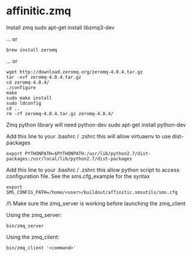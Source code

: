 affinitic.zmq
=============

Install zmq
    sudo apt-get install libzmq3-dev

... or

    brew install zeromq

... or

    wget http://download.zeromq.org/zeromq-4.0.4.tar.gz
    tar -xvf zeromq-4.0.4.tar.gz
    cd zeromq-4.0.4/
    ./configure
    make
    sudo make install
    sudo ldconfig
    cd ..
    rm -rf zeromq-4.0.4.tar.gz zeromq-4.0.4/

Zmq python library will need python-dev
    sudo apt-get install python-dev

Add this line to your .bashrc / .zshrc this will allow virtuaenv to use dist-packages

    export PYTHONPATH=$PYTHONPATH:/usr/lib/python2.7/dist-packages:/usr/local/lib/python2.7/dist-packages
    
Add this line to your .bashrc / .zshrc this allow python script to access configuration file. See the sms.cfg_example for the syntax

    export SMS_CONFIG_PATH=/home/<user>/buildout/affinitic.smsutils/sms.cfg

/!\ Make sure the zmq\_server is working before launching the zmq_client

Using the zmq_server:
    
    bin/zmq_server

Using the zmq_client:
  
    bin/zmq_client '<command>'
    


